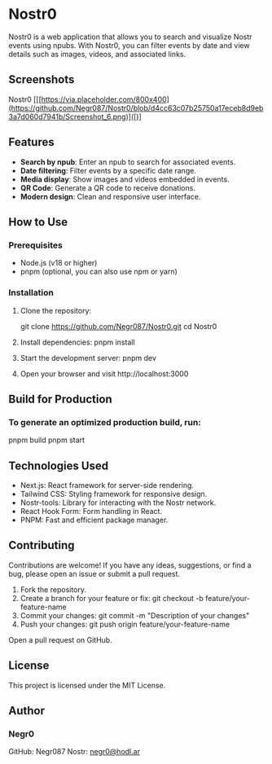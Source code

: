 # Nostr0

Nostr0 is a web application that allows you to search and visualize Nostr events using npubs. With Nostr0, you can filter events by date and view details such as images, videos, and associated links.

## Screenshots

Nostr0 [[[https://via.placeholder.com/800x400](https://github.com/Negr087/Nostr0/blob/d4cc63c07b25750a17eceb8d9eb3a7d060d7941b/Screenshot_6.png)]([)]

## Features

- **Search by npub**: Enter an npub to search for associated events.
- **Date filtering**: Filter events by a specific date range.
- **Media display**: Show images and videos embedded in events.
- **QR Code**: Generate a QR code to receive donations.
- **Modern design**: Clean and responsive user interface.

## How to Use

### Prerequisites

- Node.js (v18 or higher)
- pnpm (optional, you can also use npm or yarn)

### Installation

1. Clone the repository:

   git clone https://github.com/Negr087/Nostr0.git
   cd Nostr0

2. Install dependencies:
   pnpm install

3. Start the development server:
   pnpm dev

4. Open your browser and visit http://localhost:3000

## Build for Production
### To generate an optimized production build, run:
  pnpm build
  pnpm start

## Technologies Used
- Next.js: React framework for server-side rendering.
- Tailwind CSS: Styling framework for responsive design.
- Nostr-tools: Library for interacting with the Nostr network.
- React Hook Form: Form handling in React.
- PNPM: Fast and efficient package manager.

## Contributing
Contributions are welcome! If you have any ideas, suggestions, or find a bug, please open an issue or submit a pull request.
1. Fork the repository.
2. Create a branch for your feature or fix:
   git checkout -b feature/your-feature-name
3. Commit your changes:
   git commit -m "Description of your changes"
4. Push your changes:
   git push origin feature/your-feature-name

Open a pull request on GitHub.
## License
This project is licensed under the MIT License.

## Author
### Negr0
GitHub: Negr087
Nostr: negr0@hodl.ar
